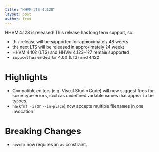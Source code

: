```yaml
---
title: "HHVM LTS 4.128"
layout: post
author: fred
---
```


HHVM 4.128 is released! This release has long term support, so:
- this release will be supported for approximately 48 weeks
- the next LTS will be released in approximately 24 weeks
- HHVM 4.102 (LTS) and HHVM 4.123&ndash;127 remain supported
- support has ended for 4.80 (LTS) and 4.122

# Highlights

- Compatible editors (e.g. Visual Studio Code) will now suggest fixes for some
  type errors, such as undefined variable names that appear to be typoes.
- `hackfmt -i` (or `--in-place`) now accepts multiple filenames in one invocation.

# Breaking Changes

- `newctx` now requires an `as` constraint.
